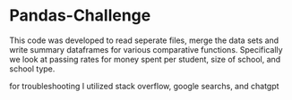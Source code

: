 # Pandas-Challenge

This code was developed to read seperate files, merge the data sets and write summary dataframes for various comparative functions. Specifically we look at passing rates for money spent per student, size of school, and school type.


for troubleshooting I utilized stack overflow, google searchs, and chatgpt
